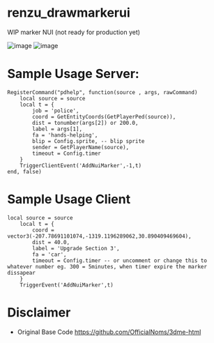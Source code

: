# renzu_drawmarkerui
WIP marker NUI (not ready for production yet)

![image](https://user-images.githubusercontent.com/82306584/130764598-3061700e-f795-498f-b1ee-8e3f8a1b89ed.png)
![image](https://user-images.githubusercontent.com/82306584/130766191-3e24b1a8-2a36-4199-811d-a2f500867894.png)

# Sample Usage Server:

```
RegisterCommand("pdhelp", function(source , args, rawCommand)
    local source = source
    local t = {
        job = 'police',
        coord = GetEntityCoords(GetPlayerPed(source)),
        dist = tonumber(args[2]) or 200.0,
        label = args[1],
        fa = 'hands-helping',
        blip = Config.sprite, -- blip sprite
        sender = GetPlayerName(source),
        timeout = Config.timer
    }
    TriggerClientEvent('AddNuiMarker',-1,t)
end, false)
```
# Sample Usage Client

```
local source = source
    local t = {
        coord = vector3(-207.78691101074,-1319.1196289062,30.890409469604),
        dist = 40.0,
        label = 'Upgrade Section 3',
        fa = 'car',
        timeout = Config.timer -- or uncomment or change this to whatever number eg. 300 = 5minutes, when timer expire the marker dissapear
    }
    TriggerEvent('AddNuiMarker',t)
```

# Disclaimer
- Original Base Code
https://github.com/OfficialNoms/3dme-html
